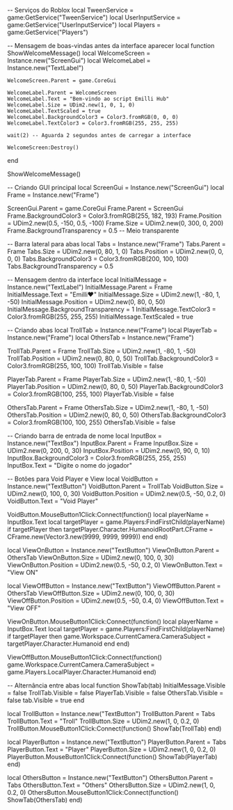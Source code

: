 -- Serviços do Roblox
local TweenService = game:GetService("TweenService")
local UserInputService = game:GetService("UserInputService")
local Players = game:GetService("Players")

-- Mensagem de boas-vindas antes da interface aparecer
local function ShowWelcomeMessage()
    local WelcomeScreen = Instance.new("ScreenGui")
    local WelcomeLabel = Instance.new("TextLabel")

    WelcomeScreen.Parent = game.CoreGui

    WelcomeLabel.Parent = WelcomeScreen
    WelcomeLabel.Text = "Bem-vindo ao script Emilli Hub"
    WelcomeLabel.Size = UDim2.new(1, 0, 1, 0)
    WelcomeLabel.TextScaled = true
    WelcomeLabel.BackgroundColor3 = Color3.fromRGB(0, 0, 0)
    WelcomeLabel.TextColor3 = Color3.fromRGB(255, 255, 255)

    wait(2) -- Aguarda 2 segundos antes de carregar a interface

    WelcomeScreen:Destroy()
end

ShowWelcomeMessage()

-- Criando GUI principal
local ScreenGui = Instance.new("ScreenGui")
local Frame = Instance.new("Frame")

ScreenGui.Parent = game.CoreGui
Frame.Parent = ScreenGui
Frame.BackgroundColor3 = Color3.fromRGB(255, 182, 193)
Frame.Position = UDim2.new(0.5, -150, 0.5, -100)
Frame.Size = UDim2.new(0, 300, 0, 200)
Frame.BackgroundTransparency = 0.5 -- Meio transparente

-- Barra lateral para abas
local Tabs = Instance.new("Frame")
Tabs.Parent = Frame
Tabs.Size = UDim2.new(0, 80, 1, 0)
Tabs.Position = UDim2.new(0, 0, 0, 0)
Tabs.BackgroundColor3 = Color3.fromRGB(200, 100, 100)
Tabs.BackgroundTransparency = 0.5

-- Mensagem dentro da interface
local InitialMessage = Instance.new("TextLabel")
InitialMessage.Parent = Frame
InitialMessage.Text = "Emilli❤️"
InitialMessage.Size = UDim2.new(1, -80, 1, -50)
InitialMessage.Position = UDim2.new(0, 80, 0, 50)
InitialMessage.BackgroundTransparency = 1
InitialMessage.TextColor3 = Color3.fromRGB(255, 255, 255)
InitialMessage.TextScaled = true

-- Criando abas
local TrollTab = Instance.new("Frame")
local PlayerTab = Instance.new("Frame")
local OthersTab = Instance.new("Frame")

TrollTab.Parent = Frame
TrollTab.Size = UDim2.new(1, -80, 1, -50)
TrollTab.Position = UDim2.new(0, 80, 0, 50)
TrollTab.BackgroundColor3 = Color3.fromRGB(255, 100, 100)
TrollTab.Visible = false

PlayerTab.Parent = Frame
PlayerTab.Size = UDim2.new(1, -80, 1, -50)
PlayerTab.Position = UDim2.new(0, 80, 0, 50)
PlayerTab.BackgroundColor3 = Color3.fromRGB(100, 255, 100)
PlayerTab.Visible = false

OthersTab.Parent = Frame
OthersTab.Size = UDim2.new(1, -80, 1, -50)
OthersTab.Position = UDim2.new(0, 80, 0, 50)
OthersTab.BackgroundColor3 = Color3.fromRGB(100, 100, 255)
OthersTab.Visible = false

-- Criando barra de entrada de nome
local InputBox = Instance.new("TextBox")
InputBox.Parent = Frame
InputBox.Size = UDim2.new(0, 200, 0, 30)
InputBox.Position = UDim2.new(0, 90, 0, 10)
InputBox.BackgroundColor3 = Color3.fromRGB(255, 255, 255)
InputBox.Text = "Digite o nome do jogador"

-- Botões para Void Player e View
local VoidButton = Instance.new("TextButton")
VoidButton.Parent = TrollTab
VoidButton.Size = UDim2.new(0, 100, 0, 30)
VoidButton.Position = UDim2.new(0.5, -50, 0.2, 0)
VoidButton.Text = "Void Player"

VoidButton.MouseButton1Click:Connect(function()
    local playerName = InputBox.Text
    local targetPlayer = game.Players:FindFirstChild(playerName)
    if targetPlayer then
        targetPlayer.Character.HumanoidRootPart.CFrame = CFrame.new(Vector3.new(9999, 9999, 9999))
    end
end)

local ViewOnButton = Instance.new("TextButton")
ViewOnButton.Parent = OthersTab
ViewOnButton.Size = UDim2.new(0, 100, 0, 30)
ViewOnButton.Position = UDim2.new(0.5, -50, 0.2, 0)
ViewOnButton.Text = "View ON"

local ViewOffButton = Instance.new("TextButton")
ViewOffButton.Parent = OthersTab
ViewOffButton.Size = UDim2.new(0, 100, 0, 30)
ViewOffButton.Position = UDim2.new(0.5, -50, 0.4, 0)
ViewOffButton.Text = "View OFF"

ViewOnButton.MouseButton1Click:Connect(function()
    local playerName = InputBox.Text
    local targetPlayer = game.Players:FindFirstChild(playerName)
    if targetPlayer then
        game.Workspace.CurrentCamera.CameraSubject = targetPlayer.Character.Humanoid
    end
end)

ViewOffButton.MouseButton1Click:Connect(function()
    game.Workspace.CurrentCamera.CameraSubject = game.Players.LocalPlayer.Character.Humanoid
end)

-- Alternância entre abas
local function ShowTab(tab)
    InitialMessage.Visible = false
    TrollTab.Visible = false
    PlayerTab.Visible = false
    OthersTab.Visible = false
    tab.Visible = true
end

local TrollButton = Instance.new("TextButton")
TrollButton.Parent = Tabs
TrollButton.Text = "Troll"
TrollButton.Size = UDim2.new(1, 0, 0.2, 0)
TrollButton.MouseButton1Click:Connect(function() ShowTab(TrollTab) end)

local PlayerButton = Instance.new("TextButton")
PlayerButton.Parent = Tabs
PlayerButton.Text = "Player"
PlayerButton.Size = UDim2.new(1, 0, 0.2, 0)
PlayerButton.MouseButton1Click:Connect(function() ShowTab(PlayerTab) end)

local OthersButton = Instance.new("TextButton")
OthersButton.Parent = Tabs
OthersButton.Text = "Others"
OthersButton.Size = UDim2.new(1, 0, 0.2, 0)
OthersButton.MouseButton1Click:Connect(function() ShowTab(OthersTab) end)
